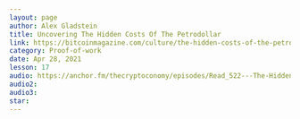 ```yaml
---
layout: page
author: Alex Gladstein
title: Uncovering The Hidden Costs Of The Petrodollar
link: https://bitcoinmagazine.com/culture/the-hidden-costs-of-the-petrodollar
category: Proof-of-work
date: Apr 28, 2021
lesson: 17
audio: https://anchor.fm/thecryptoconomy/episodes/Read_522---The-Hidden-Costs-of-the-Petrodollar-System-Alex-Gladstein-e1013a2
audio2: 
audio3: 
star: 
---
```

